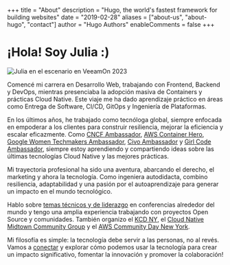 +++
title = "About"
description = "Hugo, the world's fastest framework for building websites"
date = "2019-02-28"
aliases = ["about-us", "about-hugo", "contact"]
author = "Hugo Authors"
enableComments = false
+++


# ¡Hola! Soy Julia :)

![Julia en el escenario en VeeamOn 2023](https://blog-imgs-23.s3.amazonaws.com/veeamon23.jpeg)

Comencé mi carrera en Desarrollo Web, trabajando con Frontend, Backend y DevOps, mientras presenciaba la adopción masiva de Containers y prácticas Cloud Native. Este viaje me ha dado aprendizaje práctico en áreas como Entrega de Software, CI/CD, GitOps y Ingeniería de Plataformas.

En los últimos años, he trabajado como tecnóloga global, siempre enfocada en empoderar a los clientes para construir resiliencia, mejorar la eficiencia y escalar eficazmente. Como [CNCF Ambassador](https://www.cncf.io/people/ambassadors/?_sft_lf-country=us&_sft_lf-expertise=non-technical&p=julia-furst-morgado), [AWS Container Hero](https://aws.amazon.com/developer/community/heroes/julia-morgado/?did=dh_card&trk=dh_card), [Google Women Techmakers Ambassador](https://developers.google.com/womentechmakers), [Civo Ambassador](https://www.civo.com/ambassadors) y [Girl Code Ambassador](https://www.girl-code.co.uk/), siempre estoy aprendiendo y compartiendo ideas sobre las últimas tecnologías Cloud Native y las mejores prácticas.

Mi trayectoria profesional ha sido una aventura, abarcando el derecho, el marketing y ahora la tecnología. Como ingeniera autodidacta, combino resiliencia, adaptabilidad y una pasión por el autoaprendizaje para generar un impacto en el mundo tecnológico.

Hablo sobre [temas técnicos y de liderazgo](https://github.com/juliafmorgado/talks) en conferencias alrededor del mundo y tengo una amplia experiencia trabajando con proyectos Open Source y comunidades. También organizo el [KCD NY](https://community.cncf.io/kcd-new-york/), el [Cloud Native Midtown Community Group](https://community.cncf.io/cloud-native-midtown/) y el [AWS Community Day New York](https://www.awscommunitynewyork.com/).

Mi filosofía es simple: la tecnología debe servir a las personas, no al revés. Vamos a [conectar](mailto:contact@juliafmorgado.com) y explorar cómo podemos usar la tecnología para crear un impacto significativo, fomentar la innovación y promover la colaboración!
